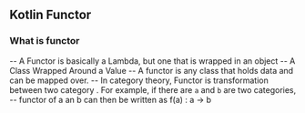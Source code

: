## Kotlin Functor
### What is functor
 -- A Functor is basically a Lambda, but one that is wrapped in an object
 -- A Class Wrapped Around a Value
 -- A functor is any class that holds data and can be mapped over.
 -- In category theory,  Functor is transformation between two category . For example, if there are `a` and `b` are two categories,
 -- functor of a an b can then be written as f(a) : a -> b

